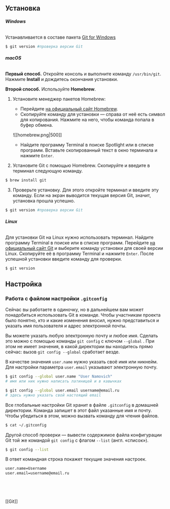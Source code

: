 ## Установка
###### **Windows**
Устанавливается в составе пакета [Git for Windows](https://git-scm.com/download/win) 
```BASH
$ git version #проверка версии Git
```

###### **macOS**

**Первый способ.** Откройте консоль и выполните команду `/usr/bin/git`. Нажмите **Install**  и дождитесь окончания установки.

**Второй способ.** Используйте **Homebrew**.

1. Установите менеджер пакетов Homebrew:
    
    - Перейдите [на официальный сайт Homebrew](https://brew.sh/).
    - Скопируйте команду для установки — справа от неё есть символ для копирования. Нажмите на него, чтобы команда попала в буфер обмена.
    
    ![[homebrew.png|500]]
    
    - Найдите программу Terminal в поиске Spotlight или в списке программ. Вставьте скопированный текст в окно терминала и нажмите `Enter`.
2. Установите Git с помощью Homebrew. 
	Скопируйте и введите в терминал следующую команду.

```BASH
$ brew install git 
```

3. Проверьте установку. Для этого откройте терминал и введите эту команду.
	Если на экран выводится текущая версия Git, значит, установка прошла успешно. 
	
```BASH
$ git version #проверка версии Git
```

###### **Linux**
Для установки Git на Linux нужно использовать терминал. Найдите программу Terminal в поиске или в списке программ. Перейдите [на официальный сайт Git](https://git-scm.com/download/linux) и выберите команду установки для своей версии Linux. Скопируйте её в программу Terminal и нажмите `Enter`.
После успешной установки введите команду для проверки.

```BASH
$ git version
```

## Настройка
### Работа с файлом настройки `.gitconfig`
Сейчас вы работаете в одиночку, но в дальнейшем вам может понадобиться использовать Git в команде. Чтобы участникам проекта было понятно, кто и какие изменения вносил, нужно представиться и указать имя пользователя и адрес электронной почты.

Вы можете указать любую электронную почту и любое имя. Сделать это можно с помощью команды `git config` с ключом `--global` . При этом не имеет значения, в какой директории вы находитесь прямо сейчас: вызов `git config --global` сработает везде.

В качестве значения `user.name` нужно указать своё имя или никнейм. Для настройки параметра `user.email` указывают электронную почту.
```BASH
$ git config --global user.name "User Namovich" 
# имя или ник нужно написать латиницей и в кавычках

$ git config --global user.email username@email.ru
# здесь нужно указать свой настоящий email
```
Все глобальные настройки Git хранит в файле `.gitconfig` в домашней директории. Команда запишет в этот файл указанные имя и почту. Чтобы убедиться в этом, можно вызвать команду для чтения файлов.
```BASH
$ cat ~/.gitconfig
```
Другой способ проверки — вывести содержимое файла конфигурации Git той же командой `git config` с флагом `--list` (англ. «список»).

```BASH
$ git config --list
```

В ответ командная строка покажет текущие значения настроек.

```BASH
user.name=Username
user.email=username@email.ru
```
## ‌
[[Git]]